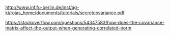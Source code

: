 
http://www.inf.fu-berlin.de/inst/ag-ki/rojas_home/documents/tutorials/secretcovariance.pdf

https://stackoverflow.com/questions/54347583/how-does-the-covariance-matrix-affect-the-output-when-generating-correlated-norm


